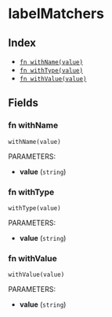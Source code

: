 # labelMatchers



## Index

* [`fn withName(value)`](#fn-withname)
* [`fn withType(value)`](#fn-withtype)
* [`fn withValue(value)`](#fn-withvalue)

## Fields

### fn withName

```jsonnet
withName(value)
```

PARAMETERS:

* **value** (`string`)


### fn withType

```jsonnet
withType(value)
```

PARAMETERS:

* **value** (`string`)


### fn withValue

```jsonnet
withValue(value)
```

PARAMETERS:

* **value** (`string`)

